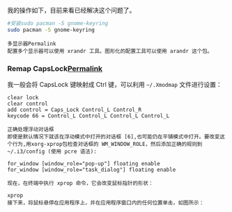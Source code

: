 我的操作如下，目前来看已经解决这个问题了。

```bash
#安装sudo pacman -S gnome-keyring
sudo pacman -S gnome-keyring
```

```
多显示器Permalink
配置多个显示器可以使用 xrandr 工具。图形化的配置工具可以使用 arandr 这个包。
```
### Remap CapsLock[Permalink](https://blog.ruo-chen.wang/2020/01/switch-from-gnome-to-i3.html#remap-capslock "Permalink")

我一般会将 CapsLock 键映射成 Ctrl 键，可以利用 `~/.Xmodmap` 文件进行设置：

```
clear lock
clear control
add control = Caps_Lock Control_L Control_R
keycode 66 = Control_L Control_L Control_L Control_L
```

```
正确处理浮动对话框
即使是默认情况下就该在浮动模式中打开的对话框 [6],也可能仍在平铺模式中打开。要改变这个行为,用xorg-xprop包检查对话框的 WM_WINDOW_ROLE，然后添加正确的规则到 ~/.i3/config (使用 pcre 语法):

for_window [window_role="pop-up"] floating enable
for_window [window_role="task_dialog"] floating enable
```

```
现在，在终端中执行 xprop 命令，它会改变鼠标指针的形状：

xprop
接下来，将鼠标悬停在应用程序上，并在应用程序窗口内的任何位置单击，如图所示：
```
